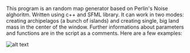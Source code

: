 This program is an random map generator
based on Perlin's Noise alghoritm.
Written using c++ and SFML library.
It can work in two modes: creating archipelagos
(a bunch of islands) and creating single, big
land mass in the center of the window.
Further informations about parameters and
functions are in the script as a comments.
Here are a few examples:

![alt text](https://github.com/JakubKluk/Learning/tree/master/Cpp/SFML/Examples/archipelagos1.PNG "Archipelago 1")

